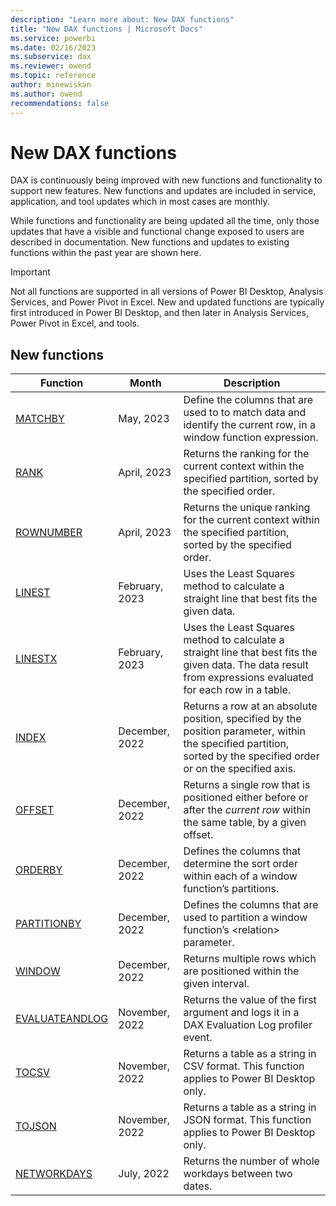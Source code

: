 ```yaml
---
description: "Learn more about: New DAX functions"
title: "New DAX functions | Microsoft Docs"
ms.service: powerbi 
ms.date: 02/16/2023
ms.subservice: dax 
ms.reviewer: owend
ms.topic: reference
author: minewiskan
ms.author: owend 
recommendations: false
---
```

# New DAX functions

DAX is continuously being improved with new functions and functionality to support new features. New functions and updates are included in service, application, and tool updates which in most cases are monthly.

While functions and functionality are being updated all the time, only those updates that have a visible and functional change exposed to users are described in documentation. New functions and updates to existing functions within the past year are shown here.

> [!IMPORTANT]
> Not all functions are supported in all versions of Power BI Desktop, Analysis Services, and Power Pivot in Excel. New and updated functions are typically first introduced in Power BI Desktop, and then later in Analysis Services, Power Pivot in Excel, and tools.
  
## New functions

|Function  |Month  | Description |
|---------|---------|---------|
|[MATCHBY](matchby-function-dax.md)|May, 2023|Define the columns that are used to to match data and identify the current row, in a window function expression.|
|[RANK](rank-function-dax.md)|April, 2023|Returns the ranking for the current context within the specified partition, sorted by the specified order.|
|[ROWNUMBER](rownumber-function-dax.md)|April, 2023|Returns the unique ranking for the current context within the specified partition, sorted by the specified order.|
|[LINEST](linest-function-dax.md)|February, 2023|Uses the Least Squares method to calculate a straight line that best fits the given data.|
|[LINESTX](linestx-function-dax.md)|February, 2023|Uses the Least Squares method to calculate a straight line that best fits the given data. The data result from expressions evaluated for each row in a table.|
|[INDEX](index-function-dax.md)| December, 2022 | Returns a row at an absolute position, specified by the position parameter, within the specified partition, sorted by the specified order or on the specified axis.|
|[OFFSET](offset-function-dax.md)| December, 2022 | Returns a single row that is positioned either before or after the *current row* within the same table, by a given offset.|
|[ORDERBY](orderby-function-dax.md)| December, 2022 | Defines the columns that determine the sort order within each of a window function’s partitions.|
|[PARTITIONBY](partitionby-function-dax.md)| December, 2022 | Defines the columns that are used to partition a window function’s \<relation> parameter.|
|[WINDOW](window-function-dax.md)| December, 2022 | Returns multiple rows which are positioned within the given interval.  |
|[EVALUATEANDLOG](evaluateandlog-function-dax.md)| November, 2022 |  Returns the value of the first argument and logs it in a DAX Evaluation Log profiler event. |
|[TOCSV](tocsv-function-dax.md) | November, 2022 |  Returns a table as a string in CSV format. This function applies to Power BI Desktop only. |
|[TOJSON](tojson-function-dax.md) | November, 2022 |  Returns a table as a string in JSON format. This function applies to Power BI Desktop only. |
|[NETWORKDAYS](networkdays-dax.md)| July, 2022 |  Returns the number of whole workdays between two dates. |
